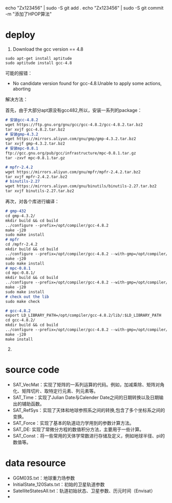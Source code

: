 <!--
 * @Author: gongweijing 876887913@qq.com
 * @Date: 2023-11-07 20:37:20
 * @LastEditors: gongweijing 876887913@qq.com
 * @LastEditTime: 2023-11-23 12:36:08
 * @FilePath: /gongweijing/High-Precision-Orbit-Propagator/readme.md
 * @Description: 
 * 
 * Copyright (c) 2023 by ${git_name_email}, All Rights Reserved. 
-->

echo "Zx123456" | sudo -S git add .
echo "Zx123456" | sudo -S git commit -m "添加了HPOP算法"

# deploy
1. Download the gcc version == 4.8
```shell
sudo apt-get install aptitude
sudo aptitude install gcc-4.8
```
可能的报错：
- No candidate version found for gcc-4.8.Unable to apply some actions, aborting

解决方法：
<!-- 换源：不可行
```
打开source.list文件进行编辑：
sudo vim /etc/apt/sources.list
在末尾插入：
deb http://ppa.launchpad.net/ubuntu-toolchain-r/test/ubuntu xenial main 
deb-src http://ppa.launchpad.net/ubuntu-toolchain-r/test/ubuntu xenial main
激活：
sudo apt update
```
 -->
 <!-- wget https://ftp.gnu.org/gnu/gcc/gcc-4.8.0/gcc-4.8.0.tar.bz2 
version is not same with the tutorial
-->
<!-- wget http://10.88.162.17/software/gcc62/gmp-4.3.2.tar.bz2
这个源挂了 -->
<!-- # 安装mpc-0.8.1
wget http://10.88.162.17/software/gcc62/mpc-0.8.1.tar.gz
tar xvzf mpc-0.8.1.tar.gz 
没源
-->
<!-- # 安装mpc-1.0.1
wget https://mirrors.aliyun.com/gnu/mpc/mpc-1.0.1.tar.gz
tar xvzf mpc-1.0.1.tar.gz -->
首先，由于大部分apt源没有gcc482,所以，安装一系列的package：
```md
# 安装gcc-4.8.2
wget https://ftp.gnu.org/gnu/gcc/gcc-4.8.2/gcc-4.8.2.tar.bz2
tar xvjf gcc-4.8.2.tar.bz2
# 安装gmp-4.3.2
wget https://mirrors.aliyun.com/gnu/gmp/gmp-4.3.2.tar.bz2
tar xvjf gmp-4.3.2.tar.bz2 
# 安装mpc-0.8.1
ftp://gcc.gnu.org/pub/gcc/infrastructure/mpc-0.8.1.tar.gz
tar -zxvf mpc-0.8.1.tar.gz 

# mpfr-2.4.2
wget https://mirrors.aliyun.com/gnu/mpfr/mpfr-2.4.2.tar.bz2
tar xvjf mpfr-2.4.2.tar.bz2
# binutils-2.27
wget https://mirrors.aliyun.com/gnu/binutils/binutils-2.27.tar.bz2
tar xvjf binutils-2.27.tar.bz2
``` 
再次，对各个库进行编译：
```md
# gmp-432
cd gmp-4.3.2/
mkdir build && cd build
../configure --prefix=/opt/compiler/gcc-4.8.2
make -j20
sudo make install
# mpfr
cd /mpfr-2.4.2
mkdir build && cd build
../configure --prefix=/opt/compiler/gcc-4.8.2 --with-gmp=/opt/compiler/gcc-4.8.2
make -j20
sudo make install
# mpc-0.8.1
cd mpc-0.8.1/
mkdir build && cd build
../configure --prefix=/opt/compiler/gcc-4.8.2 --with-gmp=/opt/compiler/gcc-4.8.2 --with-mpfr=/opt/compiler/gcc-4.8.2
make -j20
sudo make install
# check out the lib
sudo make check

# gcc-4.8.2
export LD_LIBRARY_PATH=/opt/compiler/gcc-4.8.2/lib/:$LD_LIBRARY_PATH
cd gcc-4.8.2/
mkdir build && cd build
../configure --prefix=/opt/compiler/gcc-4.8.2 --with-gmp=/opt/compiler/gcc-4.8.2 --with-mpc=/opt/compiler/gcc-4.8.2 --with-mpfr=/opt/compiler/gcc-4.8.2 --enable-checking=release --enable-ld=yes --enable-gold=yes --disable-multilib
make -j20
make install
```
2. 

# source code
- SAT_VecMat：实现了矩阵的一系列运算的代码。例如，加减乘除、矩阵对角化、矩阵切片、取特定行元素、列元素等。
- SAT_Time：实现了Julian Date与Calender Date之间的日期转换以及日期输出的辅助函数。
- SAT_RefSys：实现了天体和地球参照系之间的转换,包含了多个坐标系之间的变换。
- SAT_Force：实现了基本的轨道动力学用到的参数计算方法。
- SAT_DE: 实现了常微分方程的数值积分方法，主要用于一些计算。
- SAT_Const：将一些常用的天体学常数进行存储及定义，例如地球半径、pi的数值等。

# data resource
- GGM03S.txt：地球重力场参数
- InitialState_120Sats.txt：初始的卫星轨道参数
- SatelliteStatesAll.txt：轨道初始状态、卫星参数、历元时间（Envisat）
- 